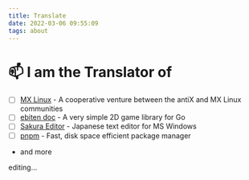 ```yaml
---
title: Translate
date: 2022-03-06 09:55:09
tags: about
---
```

# 📫 I am the Translator of 
  - [ ] [MX Linux](https://mxlinux.org/) - A cooperative venture between the antiX and MX Linux communities
  - [ ] [ebiten doc](https://github.com/ebitenpot/ebiten.org) - A very simple 2D game library for Go
  - [ ] [Sakura Editor](https://github.com/sakura-editor/sakura) - Japanese text editor for MS Windows
  - [ ] [pnpm](https://github.com/pnpm) - Fast, disk space efficient package manager 
  - and more

editing...
